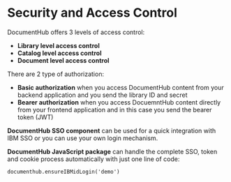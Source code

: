 # Security and Access Control

DocumentHub offers 3 levels of access control:
- **Library level access control**
- **Catalog level access control**
- **Document level access control**

There are 2 type of authorization:
- **Basic authorization** when you access DocumentHub content from your backend application and you send the library ID and secret
- **Bearer authorization** when you access DocuemntHub content directly from your frontend application and in this case you send the bearer token (JWT)

**DocumentHub SSO component** can be used for a quick integration with IBM SSO or you can use your own login mechanism.

**DocumentHub JavaScript package** can handle the complete SSO, token and cookie process automatically with just one line of code:
```
documenthub.ensureIBMidLogin('demo')
```
